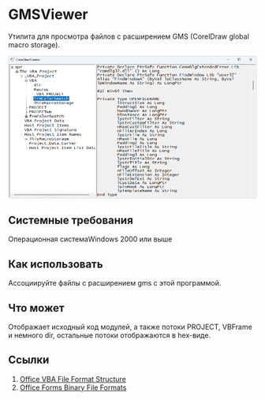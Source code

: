 <h1>GMSViewer</h1>
Утилита для просмотра файлов c расширением GMS (CorelDraw global macro storage).
<p><img src=1.png><p>
<h2>Системные требования</h2>
Операционная система<td>Windows 2000 или выше
<h2>Как использовать</h2>
Ассоциируйте файлы с расширением gms с этой программой.
<h2>Что может</h2>
Отображает исходный код модулей, а также потоки PROJECT, VBFrame и немного dir, остальные потоки отображаются в hex-виде.
<h2>Ссылки</h2>
<ol><li><a href=https://learn.microsoft.com/en-us/openspecs/office_file_formats/ms-ovba>Office VBA File Format Structure</a>
<li><a href=https://learn.microsoft.com/en-us/openspecs/office_file_formats/ms-oforms>Office Forms Binary File Formats</a></ol>


